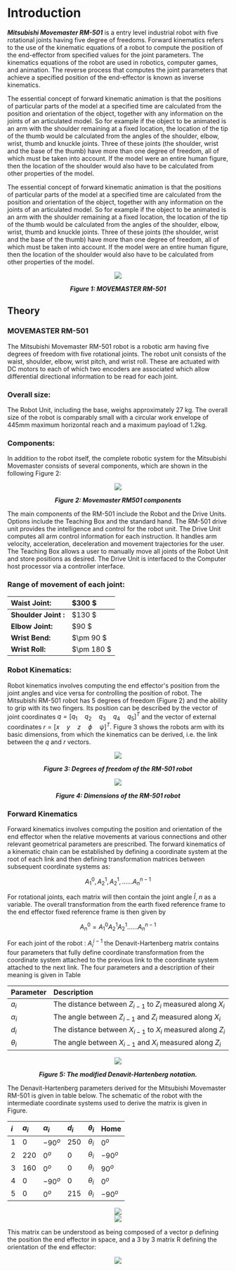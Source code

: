 # Introduction

***Mitsubishi Movemaster RM-501*** is a entry level industrial robot with five rotational joints having five degree of freedoms. Forward kinematics refers to the use of the kinematic equations of a robot to compute the position of the end-effector from specified values for the joint parameters. The kinematics equations of the robot are used in robotics, computer games, and animation. The reverse process that computes the joint parameters that achieve a specified position of the end-effector is known as inverse kinematics.

The essential concept of forward kinematic animation is that the positions of particular parts of the model at a specified time are calculated from the position and orientation of the object, together with any information on the joints of an articulated model. So for example if the object to be animated is an arm with the shoulder remaining at a fixed location, the location of the tip of the thumb would be calculated from the angles of the shoulder, elbow, wrist, thumb and knuckle joints. Three of these joints (the shoulder, wrist and the base of the thumb) have more than one degree of freedom, all of which must be taken into account. If the model were an entire human figure, then the location of the shoulder would also have to be calculated from other properties of the model.

The essential concept of forward kinematic animation is that the positions of particular parts of the model at a specified time are calculated from the position and orientation of the object, together with any information on the joints of an articulated model. So for example if the object to be animated is an arm with the shoulder remaining at a fixed location, the location of the tip of the thumb would be calculated from the angles of the shoulder, elbow, wrist, thumb and knuckle joints. Three of these joints (the shoulder, wrist and the base of the thumb) have more than one degree of freedom, all of which must be taken into account. If the model were an entire human figure, then the location of the shoulder would also have to be calculated from other properties of the model.


<div align="center">
  <img src="images/rm501.jpg" ><br>
  
***Figure 1: MOVEMASTER RM-501***
</div>

## Theory

### MOVEMASTER RM-501

The Mitsubishi Movemaster RM-501 robot is a robotic arm having five degrees of freedom with five rotational joints. The robot unit consists of the waist, shoulder, elbow, wrist pitch, and wrist roll. These are actuated with DC motors to each of which two encoders are associated which allow differential directional information to be read for each joint.

### Overall size:

The Robot Unit, including the base, weighs approximately 27 kg. The overall size of the robot is comparably small with a circular work envelope of 445mm maximum horizontal reach and a maximum payload of 1.2kg.

### Components:

In addition to the robot itself, the complete robotic system for the Mitsubishi Movemaster consists of several components, which are shown in the following Figure 2:

<div align="center">
<img src="images/mm-sketch.png">

***Figure 2: Movemaster RM501 components***
</div>

The main components of the RM-501 include the Robot and the Drive Units. Options include the Teaching Box and the standard hand. The RM-501 drive unit provides the intelligence and control for the robot unit. The Drive Unit computes all arm control information for each instruction. It handles arm velocity, acceleration, deceleration and movement trajectories for the user. The Teaching Box allows a user to manually move all joints of the Robot Unit and store positions as desired. The Drive Unit is interfaced to the Computer host processor via a controller interface.

### Range of movement of each joint:

<div align="center">


<b>Waist Joint: |	$300 $
:--|:--|
<b>Shoulder Joint : |	$130 $
<b>Elbow Joint: |	$90 $
<b>Wrist Bend: |	$\pm 90 $
<b>Wrist Roll: |	$\pm 180 $

</div>


### Robot Kinematics:

Robot kinematics involves computing the end effector's position from the joint angles and vice versa for controlling the position of robot. The Mitsubishi RM-501 robot has 5 degrees of freedom (Figure 2) and the ability to grip with its two fingers. Its position can be described by the vector of joint coordinates $q = [q_1\quad  q_2\quad  q_3\quad  q_4\quad  q_5]^T$ and the vector of external coordinates $r = [ x\quad y\quad z\quad \phi \quad \psi ]^T$. Figure 3 shows the robots arm with its basic dimensions, from which the kinematics can be derived, i.e. the link between the $q$ and $r$ vectors.

<div align="center">
<img src="images/robotkinematics.png" />

***Figure 3: Degrees of freedom of the RM-501 robot***
</div>

<div align="center">
<img src="images/basicdimension.png" />

***Figure 4: Dimensions of the RM-501 robot***
</div>

### Forward Kinematics

Forward kinematics involves computing the position and orientation of the end effector when the relative movements at various connections and other relevant geometrical parameters are prescribed. The forward kinematics of a kinematic chain can be established by defining a coordinate system at the root of each link and then defining transformation matrices between subsequent coordinate systems as:
<div align="center">

$$ A^0_1, A^1_2, A^1_2, ...... A^{n-1}_n $$

</div>

For rotational joints, each matrix will then contain the joint angle $\hat{I}$¸ $n$ as a variable. The overall transformation from the earth fixed reference frame to the end effector fixed reference frame is then given by

<div align="center">

$$ A^0_n = A^0_1 A^1_2 A^1_2 ...... A^{n-1}_n $$

</div>

For each joint of the robot : $A^{i-1}_i$ the Denavit-Hartenberg matrix contains four parameters that fully define coordinate transformation from the coordinate system attached to the previous link to the coordinate system attached to the next link. The four parameters and a description of their meaning is given in Table

<div align="center">

<b> Parameter | <b> Description
:--|:--|
 $a_i$ |	The distance between $Z_{i-1}$ to $Z_i$ measured along $X_i$ 
 $\alpha_i$ |	The angle between $Z_{i-1}$ and $Z_i$ measured along $X_i$ 
 $d_i$ |	The distance between $X_{i-1}$ to $X_i$ measured along $Z_i$ 
 $\theta_i$ |	The angle between $X_{i-1}$ and $X_i$ measured along $Z_i$ 

</div>

<div align="center">
<img src="images/13ff.png" >

***Figure 5: The modified Denavit-Hartenberg notation.***
</div>

The Denavit-Hartenberg parameters derived for the Mitsubishi Movemaster RM-501 is given in table below. The schematic of the robot with the intermediate coordinate systems used to derive the matrix is given in Figure.


<div align="center">

$i$ | $a_i$ | $\alpha_i$ | $d_i$ | $\theta_i$ | <b> Home
:--|:--|:--|:--|:--|:--|
$1$ | $0$ | $-90^o$ | $250$ | $\theta_i$ | $0^o$
$2$ | $220$ | $0^o$ | $0$ | $\theta_i$ | $-90^o$
$3$ | $160$ | $0^o$ | $0$ | $\theta_i$ | $90^o$
 $4$ | $0$ | $-90^o$ | $0$ | $\theta_i$ | $0^o$
 $5$ | $0$ | $0^o$ | $215$ | $\theta_i$ | $-90^o$

</div>

<div align="center">
<img src="images/13g.png" >

</div>

<div align="center">
<img src="images/13h.png" >

</div>

This matrix can be understood as being composed of a vector p defining the position the end effector in space, and a 3 by 3 matrix R defining the orientation of the end effector:

<div align="center">
<img src="images/13i.png" >

</div>
